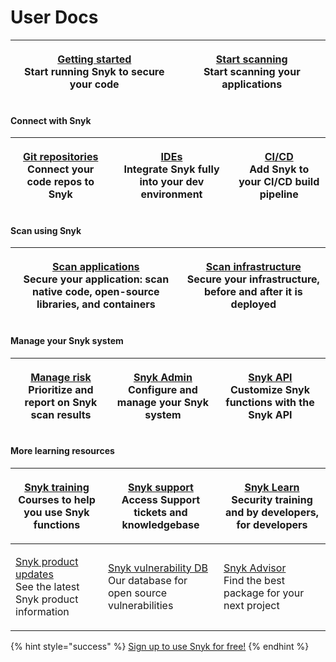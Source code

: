 # User Docs

| <p>​<a href="getting-started/">Getting started</a><br>Start running Snyk to secure your code</p> | <p><a href="scan-applications/start-scanning-using-the-cli-web-ui-or-api/">Start scanning</a><br>Start scanning your applications</p> |
| ------------------------------------------------------------------------------------------------ | ------------------------------------------------------------------------------------------------------------------------------------- |

#### Connect with Snyk <a href="#explore-snyk-products" id="explore-snyk-products"></a>

| <p><a href="integrate-with-snyk/git-repositories-scms-integrations-with-snyk/">Git repositories</a><br>Connect your code repos to Snyk</p> | <p><a href="integrate-with-snyk/use-snyk-in-your-ide/">IDEs</a><br>Integrate Snyk fully into your dev environment</p> | <p><a href="integrate-with-snyk/snyk-ci-cd-integrations/">CI/CD</a><br>Add Snyk to your CI/CD build pipeline</p> |
| ------------------------------------------------------------------------------------------------------------------------------------------ | --------------------------------------------------------------------------------------------------------------------- | ---------------------------------------------------------------------------------------------------------------- |

#### Scan using Snyk <a href="#explore-snyk-products" id="explore-snyk-products"></a>

| <p><a href="scan-using-snyk/">Scan applications</a><br>Secure your application: scan native code, open-source libraries, and containers</p> | <p><a href="scan-using-snyk/scan-infrastructure/">Scan infrastructure</a><br>Secure your infrastructure, before and after it is deployed</p> |
| ------------------------------------------------------------------------------------------------------------------------------------------- | -------------------------------------------------------------------------------------------------------------------------------------------- |

#### Manage your Snyk system

| <p><a href="manage-risk/">Manage risk</a><br>Prioritize and report on Snyk scan results</p> | <p><a href="snyk-admin/">Snyk Admin</a><br>Configure and manage your Snyk system</p> | <p><a href="snyk-api/">Snyk API</a><br>Customize Snyk functions with the Snyk API</p> |
| ------------------------------------------------------------------------------------------- | ------------------------------------------------------------------------------------ | ------------------------------------------------------------------------------------- |

#### More learning resources <a href="#use-other-resources" id="use-other-resources"></a>

| <p><a href="https://training.snyk.io/">Snyk training</a><br>Courses to help you use Snyk functions</p>         | <p>​<a href="https://support.snyk.io/hc/en-us">Snyk support</a><br>Access Support tickets and knowledgebase</p>       | <p><a href="https://learn.snyk.io/">Snyk Learn</a>​<br>Security training and by developers, for developers</p> |
| -------------------------------------------------------------------------------------------------------------- | --------------------------------------------------------------------------------------------------------------------- | -------------------------------------------------------------------------------------------------------------- |
| <p>​<a href="https://updates.snyk.io/">Snyk product updates</a><br>See the latest Snyk product information</p> | <p>​<a href="https://security.snyk.io/">Snyk vulnerability DB</a><br>Our database for open source vulnerabilities</p> | <p>​<a href="https://snyk.io/advisor/">Snyk Advisor</a><br>Find the best package for your next project</p>     |

{% hint style="success" %}
[Sign up to use Snyk for free!](https://snyk.io/login?cta=sign-up\&loc=nav\&page=support\_docs\_page)
{% endhint %}
